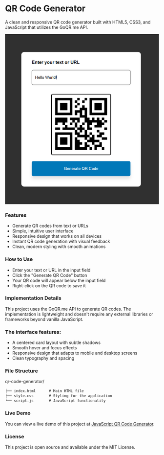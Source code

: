 # QR Code Generator
A clean and responsive QR code generator built with HTML5, CSS3, and JavaScript that utilizes the GoQR.me API.

![image](https://github.com/thetnaing-dh/JavaScript-QR-Code-Generator/blob/8d7f0bd51826e1d9a2db2d35dca86e7823cee2b5/QR%20Code%20Generator.png)

### Features
* Generate QR codes from text or URLs
* Simple, intuitive user interface
* Responsive design that works on all devices
* Instant QR code generation with visual feedback
* Clean, modern styling with smooth animations

### How to Use
* Enter your text or URL in the input field
* Click the "Generate QR Code" button
* Your QR code will appear below the input field
* Right-click on the QR code to save it

### Implementation Details
This project uses the GoQR.me API to generate QR codes. The implementation is lightweight and doesn't require any external libraries or frameworks beyond vanilla JavaScript.

### The interface features:
* A centered card layout with subtle shadows
* Smooth hover and focus effects
* Responsive design that adapts to mobile and desktop screens
* Clean typography and spacing

### File Structure

qr-code-generator/

    ├── index.html      # Main HTML file  
    ├── style.css       # Styling for the application  
    └── script.js       # JavaScript functionality
  
### Live Demo
You can view a live demo of this project at [JavaScript QR Code Generator](https://thetnaing-dh.github.io/JavaScript-QR-Code-Generator/).

### License
This project is open source and available under the MIT License.
